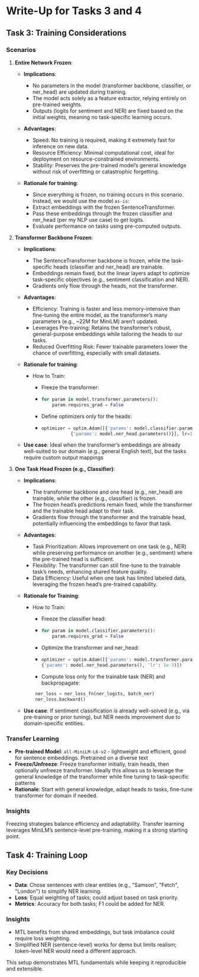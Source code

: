 # Write-Up for Tasks 3 and 4

## Task 3: Training Considerations

### Scenarios
1. **Entire Network Frozen**:
   - **Implications**: 
     - No parameters in the model (transformer backbone, classifier, or ner_head) are updated during training. 
     - The model acts solely as a feature extractor, relying entirely on pre-trained weights. 
     - Outputs (logits for sentiment and NER) are fixed based on the initial weights, meaning no task-specific learning occurs.

   - **Advantages**: 
     - Speed: No training is required, making it extremely fast for inference on new data. 
     - Resource Efficiency: Minimal computational cost, ideal for deployment on resource-constrained environments. 
     - Stability: Preserves the pre-trained model’s general knowledge without risk of overfitting or catastrophic forgetting.


   - **Rationale for training**:
     - Since everything is frozen, no training occurs in this scenario. Instead, we would use the model `as-is`:
     - Extract embeddings with the frozen SentenceTransformer. 
     - Pass these embeddings through the frozen classifier and ner_head (per my NLP use case) to get logits. 
     - Evaluate performance on tasks using pre-computed outputs.

    
2. **Transformer Backbone Frozen**:
   - **Implications**:
     - The SentenceTransformer backbone is frozen, while the task-specific heads (classifier and ner_head) are trainable. 
     - Embeddings remain fixed, but the linear layers adapt to optimize task-specific objectives (e.g., sentiment classification and NER). 
     - Gradients only flow through the heads, not the transformer.

   - **Advantages**:
     - Efficiency: Training is faster and less memory-intensive than fine-tuning the entire model, as the transformer’s many parameters (e.g., ~22M for MiniLM) aren’t updated. 
     - Leverages Pre-training: Retains the transformer’s robust, general-purpose embeddings while tailoring the heads to our tasks. 
     - Reduced Overfitting Risk: Fewer trainable parameters lower the chance of overfitting, especially with small datasets.
   - **Rationale for training**:
     - How to Train:
       - Freeze the transformer:
       - ```python
         for param in model.transformer.parameters():
             param.requires_grad = False
         ```

       - Define optimizers only for the heads:
       - ```python
         optimizer = optim.Adam([{'params': model.classifier.parameters()},
                    {'params': model.ner_head.parameters()}], lr=1e-3)
         ```
   - **Use case**: Ideal when the transformer’s embeddings are already well-suited to our domain (e.g., general English text), but the tasks require custom output mappings


3. **One Task Head Frozen (e.g., Classifier)**:
    - **Implications**:
        - The transformer backbone and one head (e.g., ner_head) are trainable, while the other (e.g., classifier) is frozen. 
        - The frozen head’s predictions remain fixed, while the transformer and the trainable head adapt to their task. 
        - Gradients flow through the transformer and the trainable head, potentially influencing the embeddings to favor that task.

   - **Advantages**:
     - Task Prioritization: Allows improvement on one task (e.g., NER) while preserving performance on another (e.g., sentiment) where the pre-trained head is sufficient. 
     - Flexibility: The transformer can still fine-tune to the trainable task’s needs, enhancing shared feature quality. 
     - Data Efficiency: Useful when one task has limited labeled data, leveraging the frozen head’s pre-trained capability.

   - **Rationale for Training**:
     - How to Train:
        - Freeze the classifier head:

        - ```python
          for param in model.classifier.parameters():
              param.requires_grad = False
          ```
       - Optimize the transformer and ner_head:
       - ```python
         optimizer = optim.Adam([{'params': model.transformer.parameters(), 'lr': 2e-5},
         {'params': model.ner_head.parameters(), 'lr': 1e-3)])
         ```

       - Compute loss only for the trainable task (NER) and backpropagate:
       ```python
        ner_loss = ner_loss_fn(ner_logits, batch_ner)
        ner_loss.backward()
        ```
   - **Use case**: If sentiment classification is already well-solved (e.g., via pre-training or prior tuning), but NER needs improvement due to domain-specific entities.



### Transfer Learning
- **Pre-trained Model**: `all-MiniLM-L6-v2` - lightweight and efficient, good for sentence embeddings. Pretrained on a diverse text
- **Freeze/Unfreeze**: Freeze transformer initially, train heads, then optionally unfreeze transformer. Ideally this allows us to leverage the general knowledge of the transformer while fine tuning to task-specific patterns
- **Rationale**: Start with general knowledge, adapt heads to tasks, fine-tune transformer for domain if needed.

### Insights
Freezing strategies balance efficiency and adaptability. Transfer learning leverages MiniLM’s sentence-level pre-training, making it a strong starting point.

## Task 4: Training Loop

### Key Decisions
- **Data**: Chose sentences with clear entities (e.g., "Samson", "Fetch", "London") to simplify NER learning.
- **Loss**: Equal weighting of tasks; could adjust based on task priority.
- **Metrics**: Accuracy for both tasks; F1 could be added for NER.

### Insights
- MTL benefits from shared embeddings, but task imbalance could require loss weighting.
- Simplified NER (sentence-level) works for demo but limits realism; token-level NER would need a different approach.

This setup demonstrates MTL fundamentals while keeping it reproducible and extensible.
